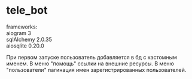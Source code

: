 # tele_bot

frameworks:
  </br>aiogram 3
  </br>sqlAlchemy 2.0.35
  </br>aiosqlite 0.20.0

При первом запуске пользователь добавляется в бд с кастомным именем.
В меню "помощь" ссылки на внешние ресурсы.
В меню "пользователи" пагинация имен зарегистрированных пользователей.
